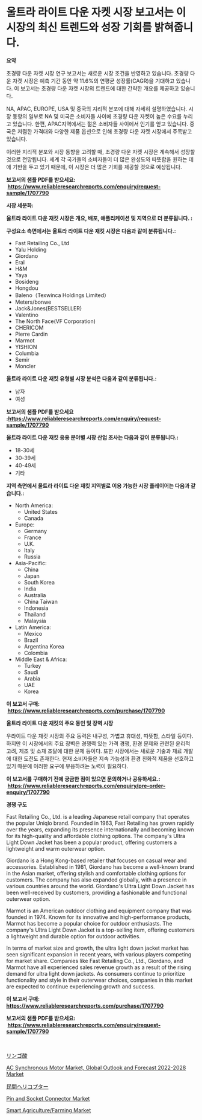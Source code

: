 <p><h1>울트라 라이트 다운 자켓 시장 보고서는 이 시장의 최신 트렌드와 성장 기회를 밝혀줍니다.</h1></p><p><strong>요약</strong></p>
<p><p>초경량 다운 자켓 시장 연구 보고서는 새로운 시장 조건을 반영하고 있습니다. 초경량 다운 자켓 시장은 예측 기간 동안 약 11.6%의 연평균 성장률(CAGR)을 기대하고 있습니다. 이 보고서는 초경량 다운 자켓 시장의 트렌드에 대한 간략한 개요를 제공하고 있습니다. </p><p>NA, APAC, EUROPE, USA 및 중국의 지리적 분포에 대해 자세히 설명하였습니다. 시장 동향의 일부로 NA 및 미국은 소비자들 사이에 초경량 다운 자켓이 높은 수요를 누리고 있습니다. 한편, APAC지역에서는 젊은 소비자들 사이에서 인기를 얻고 있습니다. 중국은 저렴한 가격대와 다양한 제품 옵션으로 인해 초경량 다운 자켓 시장에서 주목받고 있습니다. </p><p>이러한 지리적 분포와 시장 동향을 고려할 때, 초경량 다운 자켓 시장은 계속해서 성장할 것으로 전망됩니다. 세계 각 국가들의 소비자들이 더 많은 완성도와 따뜻함을 원하는 데에 기반을 두고 있기 때문에, 이 시장은 더 많은 기회를 제공할 것으로 예상됩니다.</p></p>
<p><strong>보고서의 샘플 PDF를 받으세요: &nbsp;<a href="https://www.reliableresearchreports.com/enquiry/request-sample/1707790">https://www.reliableresearchreports.com/enquiry/request-sample/1707790</a></strong></p>
<p><strong>시장 세분화:</strong></p>
<p><strong> 울트라 라이트 다운 재킷 시장은 개요, 배포, 애플리케이션 및 지역으로 더 분류됩니다. :</strong></p>
<p><strong>구성요소 측면에서는 울트라 라이트 다운 재킷 시장은 다음과 같이 분류됩니다.:</strong></p>
<p><ul><li>Fast Retailing Co., Ltd</li><li>Yalu Holding</li><li>Giordano</li><li>Eral</li><li>H&M</li><li>Yaya</li><li>Bosideng</li><li>Hongdou</li><li>Baleno（Texwinca Holdings Limited）</li><li>Meters/bonwe</li><li>Jack&Jones(BESTSELLER)</li><li>Valentino</li><li>The North Face(VF Corporation)</li><li>CHERICOM</li><li>Pierre Cardin</li><li>Marmot</li><li>YISHION</li><li>Columbia</li><li>Semir</li><li>Moncler</li></ul></p>
<p><strong> 울트라 라이트 다운 재킷 유형별 시장 분석은 다음과 같이 분류됩니다.:</strong></p>
<p><ul><li>남자</li><li>여성</li></ul></p>
<p><strong>보고서의 샘플 PDF를 받으세요 :<a href="https://www.reliableresearchreports.com/enquiry/request-sample/1707790">https://www.reliableresearchreports.com/enquiry/request-sample/1707790</a></strong></p>
<p><strong> 울트라 라이트 다운 재킷 응용 분야별 시장 산업 조사는 다음과 같이 분류됩니다.:</strong></p>
<p><ul><li>18-30세</li><li>30-39세</li><li>40-49세</li><li>기타</li></ul></p>
<p><strong>지역 측면에서 울트라 라이트 다운 재킷 지역별로 이용 가능한 시장 플레이어는 다음과 같습니다.:</strong></p>
<p><ul>
    <li>
        North America:
        <ul>
            <li>United States</li>
            <li>Canada</li>
        </ul>
    </li>
    <li>
        Europe:
        <ul>
            <li>Germany</li>
            <li>France</li>
            <li>U.K.</li>
            <li>Italy</li>
            <li>Russia</li>
        </ul>
    </li>
    <li>
        Asia-Pacific:
        <ul>
            <li>China</li>
            <li>Japan</li>
            <li>South Korea</li>
            <li>India</li>
            <li>Australia</li>
            <li>China Taiwan</li>
            <li>Indonesia</li>
            <li>Thailand</li>
            <li>Malaysia</li>
        </ul>
    </li>
    <li>
        Latin America:
        <ul>
            <li>Mexico</li>
            <li>Brazil</li>
            <li>Argentina Korea</li>
            <li>Colombia</li>
        </ul>
    </li>
    <li>
        Middle East & Africa:
        <ul>
            <li>Turkey</li>
            <li>Saudi</li>
            <li>Arabia</li>
            <li>UAE</li>
            <li>Korea</li>
        </ul>
    </li>
    </ul></p>
<p><strong>이 보고서 구매: &nbsp;<a href="https://www.reliableresearchreports.com/purchase/1707790">https://www.reliableresearchreports.com/purchase/1707790</a></strong></p>
<p><strong>울트라 라이트 다운 재킷의 주요 동인 및 장벽 시장</strong></p>
<p><p>우라이트 다운 재킷 시장의 주요 동력은 내구성, 가볍고 휴대성, 따뜻함, 스타일 등이다. 하지만 이 시장에서의 주요 장벽은 경쟁력 있는 가격 경쟁, 환경 문제와 관련된 윤리적 고려, 제조 및 소재 조달에 대한 문제 등이다. 또한 시장에서는 새로운 기술과 재료 개발에 대한 도전도 존재한다. 현재 소비자들은 지속 가능성과 환경 친화적 제품을 선호하고 있기 때문에 이러한 요구에 부응하려는 노력이 필요하다.</p></p>
<p><strong>이 보고서를 구매하기 전에 궁금한 점이 있으면 문의하거나 공유하세요.: &nbsp;<a href="https://www.reliableresearchreports.com/enquiry/pre-order-enquiry/1707790">https://www.reliableresearchreports.com/enquiry/pre-order-enquiry/1707790</a></strong></p>
<p><strong>경쟁 구도</strong></p>
<p><p>Fast Retailing Co., Ltd. is a leading Japanese retail company that operates the popular Uniqlo brand. Founded in 1963, Fast Retailing has grown rapidly over the years, expanding its presence internationally and becoming known for its high-quality and affordable clothing options. The company's Ultra Light Down Jacket has been a popular product, offering customers a lightweight and warm outerwear option.</p><p>Giordano is a Hong Kong-based retailer that focuses on casual wear and accessories. Established in 1981, Giordano has become a well-known brand in the Asian market, offering stylish and comfortable clothing options for customers. The company has also expanded globally, with a presence in various countries around the world. Giordano's Ultra Light Down Jacket has been well-received by customers, providing a fashionable and functional outerwear option.</p><p>Marmot is an American outdoor clothing and equipment company that was founded in 1974. Known for its innovative and high-performance products, Marmot has become a popular choice for outdoor enthusiasts. The company's Ultra Light Down Jacket is a top-selling item, offering customers a lightweight and durable option for outdoor activities.</p><p>In terms of market size and growth, the ultra light down jacket market has seen significant expansion in recent years, with various players competing for market share. Companies like Fast Retailing Co., Ltd., Giordano, and Marmot have all experienced sales revenue growth as a result of the rising demand for ultra light down jackets. As consumers continue to prioritize functionality and style in their outerwear choices, companies in this market are expected to continue experiencing growth and success.</p></p>
<p><strong>이 보고서 구매: &nbsp; <a href="https://www.reliableresearchreports.com/purchase/1707790">https://www.reliableresearchreports.com/purchase/1707790</a></strong></p>
<p><strong>보고서의 샘플 PDF를 받으세요: &nbsp;<a href="https://www.reliableresearchreports.com/enquiry/request-sample/1707790">https://www.reliableresearchreports.com/enquiry/request-sample/1707790</a></strong><strong></strong></p>
<p>&nbsp;</p>
<p><p><a href="https://github.com/cbigkbh02719/Market-Research-Report-List-1/blob/main/1781353187768.md">リンゴ酸</a></p><p><a href="https://view.publitas.com/reportprime-1/ac-synchronous-motor-market-global-outlook-and-forecast-2022-2028-market-size-market-share-and-global-market-analysis-report-2023-2030/">AC Synchronous Motor Market, Global Outlook and Forecast 2022-2028 Market</a></p><p><a href="https://github.com/mreklxf44233/Market-Research-Report-List-1/blob/main/8897217187767.md">民間ヘリコプター</a></p><p><a href="https://issuu.com/reportprime-2/docs/pin-and-socket-connector-market-size-2030.pptx">Pin and Socket Connector Market</a></p><p><a href="https://eight-handstand-8fb.notion.site/Global-Smart-Agriculture-Farming-Market-by-Types-Applications-and-Major-Players-with-Regional-Gro-2daf8c426e3d45fda5878f98c78bc4e2">Smart Agriculture/Farming Market</a></p></p>